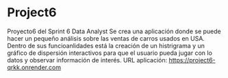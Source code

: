 # Project6
Proyecto6 del Sprint 6 Data Analyst 
Se crea una aplicación donde se puede hacer un pequeño análisis sobre las ventas de carros usados en USA. Dentro de sus funcioanlidades está la creación de un histrigrama y un gráfico de dispersión interactivos para que el usuario pueda jugar con lo datos y observar información de interés. 
URL aplicación: https://project6-qrkk.onrender.com 
